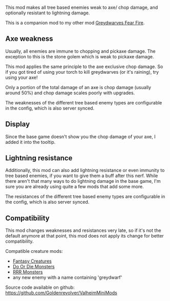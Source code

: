 This mod makes all tree based enemies weak to axe/ chop damage, and optionally resistant to lightning damage.

This is a companion mod to my other mod [Greydwarves Fear Fire](https://valheim.thunderstore.io/package/Goldenrevolver/Greydwarves_Fear_Fire/).


## Axe weakness

Usually, all enemies are immune to chopping and pickaxe damage. The exception to this is the stone golem which is weak to pickaxe damage.

This mod applies the same principle to the axe exclusive chop damage. So if you got tired of using your torch to kill greydwarves (or it's raining), try using your axe!

Only a portion of the total damage of an axe is chop damage (usually around 50%) and chop damage scales poorly with upgrades.

The weaknesses of the different tree based enemy types are configurable in the config, which is also server synced.


## Display

Since the base game doesn't show you the chop damage of your axe, I added it into the tooltip.


## Lightning resistance

Additionally, this mod can also add lightning resistance or even immunity to tree based enemies, if you want to give them a buff after this nerf. While there aren't that many ways to do lightning damage in the base game, I'm sure you are already using quite a few mods that add some more.

The resistances of the different tree based enemy types are configurable in the config, which is also server synced.


## Compatibility

This mod changes weaknesses and resistances very late, so if it's not the default anymore at that point, this mod does not apply its change for better compatibility.

Compatible creature mods:
- [Fantasy Creatures](https://valheim.thunderstore.io/package/Horem/Fantasy_Creatures/)
- [Do Or Die Monsters](https://valheim.thunderstore.io/package/Horem/DoOrDieMonsters/)
- [RRR Monsters](https://valheim.thunderstore.io/package/neurodr0me/RRRMonsters/)
- any new enemy with a name containing 'greydwarf'


Source code available on github: https://github.com/Goldenrevolver/ValheimMiniMods